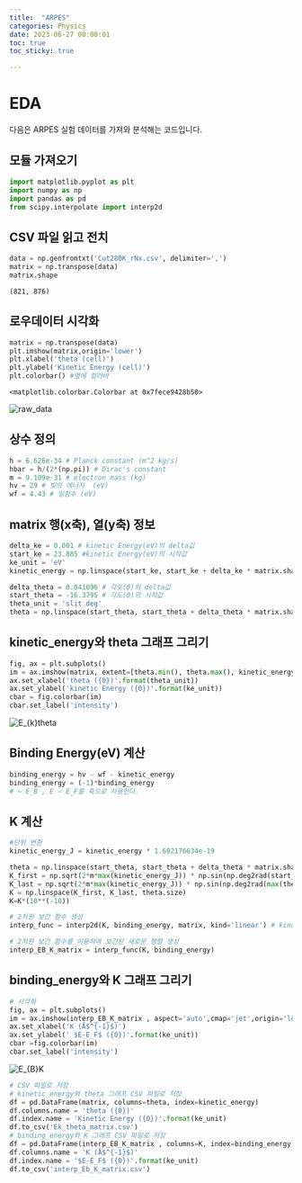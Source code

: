 ```yaml
---
title:  "ARPES"
categories: Physics
date: 2023-06-27 00:00:01
toc: true
toc_sticky: true

---
```




# EDA

<p>다음은 ARPES 실험 데이터를 가져와 분석해는 코드입니다.</p>


## 모듈 가져오기


```python
import matplotlib.pyplot as plt
import numpy as np
import pandas as pd
from scipy.interpolate import interp2d
```

## CSV 파일 읽고 전치


```python
data = np.genfromtxt('Cut280K_rNx.csv', delimiter=',')
matrix = np.transpose(data)
matrix.shape
```




    (821, 876)



## 로우데이터 시각화


```python
matrix = np.transpose(data)
plt.imshow(matrix,origin='lower')
plt.xlabel('theta (cell)')
plt.ylabel('Kinetic Energy (cell)')
plt.colorbar() #옆에 컬러바
```




    <matplotlib.colorbar.Colorbar at 0x7fece9428b50>



![raw_data](https://github.com/BaxDailyGit/BaxDailyGit.github.io/assets/99312529/57aba87c-a851-42bb-a4af-a20c089e800d)


    


## 상수 정의


```python
h = 6.626e-34 # Planck constant (m^2 kg/s)
hbar = h/(2*(np.pi)) # Dirac's constant
m = 9.109e-31 # electron mass (kg)
hv = 29 # 빛의 에너지  (eV)
wf = 4.43 # 일함수 (eV)
```

## matrix 행(x축), 열(y축) 정보


```python
delta_ke = 0.001 # kinetic Energy(eV)의 delta값
start_ke = 23.885 #kinetic Energy(eV)의 시작값
ke_unit = 'eV'
kinetic_energy = np.linspace(start_ke, start_ke + delta_ke * matrix.shape[0], matrix.shape[0])

delta_theta = 0.041096 # 각도(Θ)의 delta값
start_theta = -16.3795 # 각도(Θ)의 시작값
theta_unit = 'slit deg'
theta = np.linspace(start_theta, start_theta + delta_theta * matrix.shape[1], matrix.shape[1])
```

## kinetic_energy와 theta 그래프 그리기


```python
fig, ax = plt.subplots()
im = ax.imshow(matrix, extent=[theta.min(), theta.max(), kinetic_energy.min(), kinetic_energy.max()], aspect='auto', cmap='jet',origin='lower',interpolation='nearest')
ax.set_xlabel('theta ({0})'.format(theta_unit))
ax.set_ylabel('kinetic Energy ({0})'.format(ke_unit))
cbar = fig.colorbar(im)
cbar.set_label('intensity')
```

![E_{k}theta](https://github.com/BaxDailyGit/BaxDailyGit.github.io/assets/99312529/7c3d68ff-7f62-488d-bcad-c91e8406e72f)


    


## Binding Energy(eV) 계산



```python
binding_energy = hv - wf - kinetic_energy
binding_energy = (-1)*binding_energy
# − E_B , E − E_F를 축으로 사용한다.
```

## K 계산


```python
#단위 변환
kinetic_energy_J = kinetic_energy * 1.602176634e-19
```


```python
theta = np.linspace(start_theta, start_theta + delta_theta * matrix.shape[1], matrix.shape[1])
K_first = np.sqrt(2*m*max(kinetic_energy_J)) * np.sin(np.deg2rad(start_theta)) / hbar
K_last = np.sqrt(2*m*max(kinetic_energy_J)) * np.sin(np.deg2rad(max(theta))) / hbar
K = np.linspace(K_first, K_last, theta.size)
K=K*(10**(-10))
```


```python
# 2차원 보간 함수 생성
interp_func = interp2d(K, binding_energy, matrix, kind='linear') # kind = 'linear': 선형 보간, 'cubic': 3차 스플라인 보간, 'quintic': 5차 스플라인 보간

# 2차원 보간 함수를 이용하여 보간된 새로운 행렬 생성
interp_EB_K_matrix = interp_func(K, binding_energy)
```

## binding_energy와 K 그래프 그리기


```python
# 시각화
fig, ax = plt.subplots()
im = ax.imshow(interp_EB_K_matrix , aspect='auto',cmap='jet',origin='lower',extent=[K[0],K[-1] , binding_energy[0], binding_energy[-1]])
ax.set_xlabel('K (Å$^{-1}$)')
ax.set_ylabel(' $E-E_F$ ({0})'.format(ke_unit))
cbar =fig.colorbar(im)
cbar.set_label('intensity')
```


![E_{B}K](https://github.com/BaxDailyGit/BaxDailyGit.github.io/assets/99312529/ed3bc1eb-0e0c-4d43-a712-63aeed0bf8d6)



```python
# CSV 파일로 저장
# kinetic_energy와 theta 그래프 CSV 파일로 저장
df = pd.DataFrame(matrix, columns=theta, index=kinetic_energy)
df.columns.name = 'theta ({0})'
df.index.name = 'Kinetic Energy ({0})'.format(ke_unit)
df.to_csv('Ek_theta_matrix.csv')
# binding_energy와 K 그래프 CSV 파일로 저장
df = pd.DataFrame(interp_EB_K_matrix , columns=K, index=binding_energy)
df.columns.name = 'K (Å$^{-1}$)'
df.index.name = '$E-E_F$ ({0})'.format(ke_unit)
df.to_csv('interp_Eb_K_matrix.csv')
```

